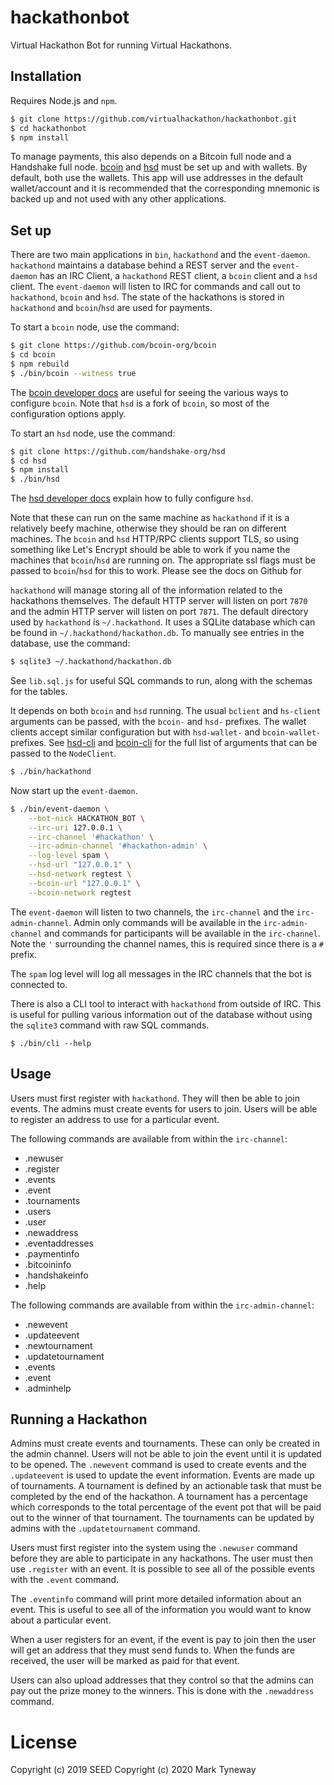# hackathonbot

Virtual Hackathon Bot for running Virtual Hackathons.

## Installation

Requires Node.js and `npm`.

```bash
$ git clone https://github.com/virtualhackathon/hackathonbot.git
$ cd hackathonbot
$ npm install
```

To manage payments, this also depends on a Bitcoin full node and
a Handshake full node. [bcoin](https://github.com/bcoin-org/bcoin)
and [hsd](https://github.com/handshake-org/hsd) must be set up
and with wallets. By default, both use the wallets. This app
will use addresses in the default wallet/account and it is
recommended that the corresponding mnemonic is backed up and not
used with any other applications.

## Set up

There are two main applications in `bin`, `hackathond` and the
`event-daemon`. `hackathond` maintains a database behind a REST
server and the `event-daemon` has an IRC Client, a `hackathond`
REST client, a `bcoin` client and a `hsd` client. The `event-daemon`
will listen to IRC for commands and call out to `hackathond`, `bcoin`
and `hsd`. The state of the hackathons is stored in `hackathond`
and `bcoin`/`hsd` are used for payments.

To start a `bcoin` node, use the command:

```bash
$ git clone https://github.com/bcoin-org/bcoin
$ cd bcoin
$ npm rebuild
$ ./bin/bcoin --witness true
```

The [bcoin developer docs](https://github.com/bcoin-org/bcoin/blob/master/docs/configuration.md)
are useful for seeing the various ways to configure `bcoin`. Note that `hsd` is a
fork of `bcoin`, so most of the configuration options apply.

To start an `hsd` node, use the command:

```bash
$ git clone https://github.com/handshake-org/hsd
$ cd hsd
$ npm install
$ ./bin/hsd
```

The [hsd developer docs](https://hsd-dev.org/guides/config.html) explain how
to fully configure `hsd`.


Note that these can run on the same machine as `hackathond` if it
is a relatively beefy machine, otherwise they should be ran on
different machines. The `bcoin` and `hsd` HTTP/RPC clients
support TLS, so using something like Let's Encrypt should be able
to work if you name the machines that `bcoin`/`hsd` are running on.
The appropriate ssl flags must be passed to `bcoin`/`hsd` for this
to work. Please see the docs on Github for 

`hackathond` will manage storing all of the information related
to the hackathons themselves. The default HTTP server will
listen on port `7870` and the admin HTTP server will listen on port
`7871`. The default directory used by `hackathond` is `~/.hackathond`.
It uses a SQLite database which can be found in `~/.hackathond/hackathon.db`.
To manually see entries in the database, use the command:

```bash
$ sqlite3 ~/.hackathond/hackathon.db
```

See `lib.sql.js` for useful SQL commands to run, along with
the schemas for the tables.


It depends on both `bcoin` and `hsd` running. The usual `bclient`
and `hs-client` arguments can be passed, with the `bcoin-` and
`hsd-` prefixes. The wallet clients accept similar configuration
but with `hsd-wallet-` and `bcoin-wallet-` prefixes. See
[hsd-cli](https://github.com/handshake-org/hs-client/blob/master/bin/hsd-cli)
and [bcoin-cli](https://github.com/bcoin-org/bclient/blob/master/bin/bcoin-cli)
for the full list of arguments that can be passed to the `NodeClient`.

```bash
$ ./bin/hackathond
```

Now start up the `event-daemon`.

```bash
$ ./bin/event-daemon \
    --bot-nick HACKATHON_BOT \
    --irc-uri 127.0.0.1 \
    --irc-channel '#hackathon' \
    --irc-admin-channel '#hackathon-admin' \
    --log-level spam \
    --hsd-url "127.0.0.1" \
    --hsd-network regtest \
    --bcoin-url "127.0.0.1" \
    --bcoin-network regtest
```

The `event-daemon` will listen to two channels, the `irc-channel`
and the `irc-admin-channel`. Admin only commands will be available
in the `irc-admin-channel` and commands for participants will
be available in the `irc-channel`. Note the `'` surrounding the
channel names, this is required since there is a `#` prefix.

The `spam` log level will log all messages in the IRC channels
that the bot is connected to.

There is also a CLI tool to interact with `hackathond` from
outside of IRC. This is useful for pulling various information
out of the database without using the `sqlite3` command with
raw SQL commands.

```
$ ./bin/cli --help
```

## Usage

Users must first register with `hackathond`. They will then be able
to join events. The admins must create events for users to join.
Users will be able to register an address to use for a particular
event.

The following commands are available from within the `irc-channel`:

- .newuser
- .register
- .events
- .event
- .tournaments
- .users
- .user
- .newaddress
- .eventaddresses
- .paymentinfo
- .bitcoininfo
- .handshakeinfo
- .help

The following commands are available from within the `irc-admin-channel`:

- .newevent
- .updateevent
- .newtournament
- .updatetournament
- .events
- .event
- .adminhelp

## Running a Hackathon

Admins must create events and tournaments. These can only be created
in the admin channel. Users will not be able to join the event until
it is updated to be opened. The `.newevent` command is used to create
events and the `.updateevent` is used to update the event information.
Events are made up of tournaments. A tournament is defined by an actionable
task that must be completed by the end of the hackathon. A tournament
has a percentage which corresponds to the total percentage of the event
pot that will be paid out to the winner of that tournament. The tournaments
can be updated by admins with the `.updatetournament` command.

Users must first register into the system using the `.newuser` command
before they are able to participate in any hackathons. The user must
then use `.register` with an event. It is possible to see all of the
possible events with the `.event` command.

The `.eventinfo` command will print more detailed information about
an event. This is useful to see all of the information you would want
to know about a particular event.

When a user registers for an event, if the event is pay to join then the
user will get an address that they must send funds to. When the funds
are received, the user will be marked as paid for that event.

Users can also upload addresses that they control so that the admins
can pay out the prize money to the winners. This is done with the
`.newaddress` command.

# License
Copyright (c) 2019 SEED
Copyright (c) 2020 Mark Tyneway

